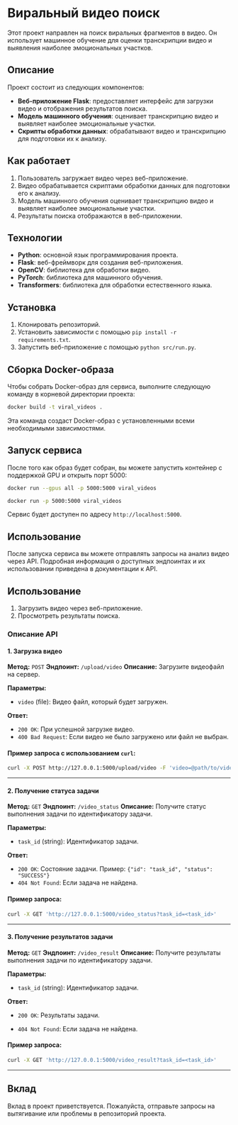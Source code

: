 

# Виральный видео поиск

Этот проект направлен на поиск виральных фрагментов в видео. Он использует машинное обучение для оценки транскрипции видео и выявления наиболее эмоциональных участков.

## Описание

Проект состоит из следующих компонентов:

* **Веб-приложение Flask**: предоставляет интерфейс для загрузки видео и отображения результатов поиска.
* **Модель машинного обучения**: оценивает транскрипцию видео и выявляет наиболее эмоциональные участки.
* **Скрипты обработки данных**: обрабатывают видео и транскрипцию для подготовки их к анализу.

## Как работает

1. Пользователь загружает видео через веб-приложение.
2. Видео обрабатывается скриптами обработки данных для подготовки его к анализу.
3. Модель машинного обучения оценивает транскрипцию видео и выявляет наиболее эмоциональные участки.
4. Результаты поиска отображаются в веб-приложении.

## Технологии

* **Python**: основной язык программирования проекта.
* **Flask**: веб-фреймворк для создания веб-приложения.
* **OpenCV**: библиотека для обработки видео.
* **PyTorch**: библиотека для машинного обучения.
* **Transformers**: библиотека для обработки естественного языка.

## Установка

1. Клонировать репозиторий.
2. Установить зависимости с помощью `pip install -r requirements.txt`.
3. Запустить веб-приложение с помощью `python src/run.py`.

## Сборка Docker-образа

Чтобы собрать Docker-образ для сервиса, выполните следующую команду в корневой директории проекта:

```bash
docker build -t viral_videos .
```

Эта команда создаст Docker-образ с установленными всеми необходимыми зависимостями.

## Запуск сервиса

После того как образ будет собран, вы можете запустить контейнер с поддержкой GPU и открыть порт 5000:

```bash
docker run --gpus all -p 5000:5000 viral_videos
```

```bash
docker run -p 5000:5000 viral_videos
```

Сервис будет доступен по адресу `http://localhost:5000`.

## Использование

После запуска сервиса вы можете отправлять запросы на анализ видео через API. Подробная информация о доступных эндпоинтах и их использовании приведена в документации к API.

## Использование

1. Загрузить видео через веб-приложение.
2. Просмотреть результаты поиска.

### Описание API

#### 1. Загрузка видео

**Метод:** `POST`
**Эндпоинт:** `/upload/video`
**Описание:** Загрузите видеофайл на сервер.

**Параметры:**

- `video` (file): Видео файл, который будет загружен.

**Ответ:**

- `200 OK`: При успешной загрузке видео.
- `400 Bad Request`: Если видео не было загружено или файл не выбран.

#### Пример запроса с использованием `curl`:

```bash
curl -X POST http://127.0.0.1:5000/upload/video -F 'video=@path/to/video.mp4'
```

---

#### 2. Получение статуса задачи

**Метод:** `GET`
**Эндпоинт:** `/video_status`
**Описание:** Получите статус выполнения задачи по идентификатору задачи.

**Параметры:**

- `task_id` (string): Идентификатор задачи.

**Ответ:**

- `200 OK`: Состояние задачи. Пример: `{"id": "task_id", "status": "SUCCESS"}`
- `404 Not Found`: Если задача не найдена.

#### Пример запроса:

```bash
curl -X GET 'http://127.0.0.1:5000/video_status?task_id=<task_id>'
```

---

#### 3. Получение результатов задачи

**Метод:** `GET`
**Эндпоинт:** `/video_result`
**Описание:** Получите результаты выполнения задачи по идентификатору задачи.

**Параметры:**

- `task_id` (string): Идентификатор задачи.

**Ответ:**
- `200 OK`: Результаты задачи.

- `404 Not Found`: Если задача не найдена.

#### Пример запроса:

```bash
curl -X GET 'http://127.0.0.1:5000/video_result?task_id=<task_id>'
```

---

## Вклад

Вклад в проект приветствуется. Пожалуйста, отправьте запросы на вытягивание или проблемы в репозиторий проекта.
